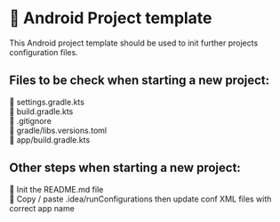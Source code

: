 # 📱 Android Project template

This Android project template should be used to init further projects configuration files.

## Files to be check when starting a new project:

🔲 settings.gradle.kts  
🔲 build.gradle.kts  
🔲 .gitignore  
🔲 gradle/libs.versions.toml  
🔲 app/build.gradle.kts

## Other steps when starting a new project:

🔲 Init the README.md file  
🔲 Copy / paste .idea/runConfigurations then update conf XML files with correct app name